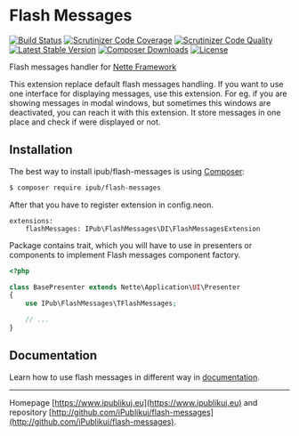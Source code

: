 # Flash Messages

[![Build Status](https://img.shields.io/travis/ipublikuj-ui/flash-messages.svg?style=flat-square)](https://travis-ci.org/iPublikuj/flash-messages)
[![Scrutinizer Code Coverage](https://img.shields.io/scrutinizer/coverage/g/ipublikuj-ui/flash-messages.svg?style=flat-square)](https://scrutinizer-ci.com/g/iPublikuj/flash-messages/?branch=master)
[![Scrutinizer Code Quality](https://img.shields.io/scrutinizer/g/ipublikuj-ui/flash-messages.svg?style=flat-square)](https://scrutinizer-ci.com/g/iPublikuj/flash-messages/?branch=master)
[![Latest Stable Version](https://img.shields.io/packagist/v/ipub/flash-messages.svg?style=flat-square)](https://packagist.org/packages/ipub/flash-messages)
[![Composer Downloads](https://img.shields.io/packagist/dt/ipub/flash-messages.svg?style=flat-square)](https://packagist.org/packages/ipub/flash-messages)
[![License](https://img.shields.io/packagist/l/ipub/flash-messages.svg?style=flat-square)](https://packagist.org/packages/ipub/flash-messages)

Flash messages handler for [Nette Framework](http://nette.org/)

This extension replace default flash messages handling. If you want to use one interface for displaying messages, use this extension. For eg. if you are showing messages in modal windows, but sometimes this windows are deactivated, you can reach it with this extension. It store messages in one place and check if were displayed or not.

## Installation

The best way to install ipub/flash-messages is using  [Composer](http://getcomposer.org/):

```sh
$ composer require ipub/flash-messages
```

After that you have to register extension in config.neon.

```neon
extensions:
    flashMessages: IPub\FlashMessages\DI\FlashMessagesExtension
```

Package contains trait, which you will have to use in presenters or components to implement Flash messages component factory.

```php
<?php

class BasePresenter extends Nette\Application\UI\Presenter
{
    use IPub\FlashMessages\TFlashMessages;

    // ...
}
```

## Documentation

Learn how to use flash messages in different way in [documentation](https://github.com/iPublikuj/flash-messages/blob/master/docs/en/index.md).

***
Homepage [https://www.ipublikuj.eu](https://www.ipublikuj.eu) and repository [http://github.com/iPublikuj/flash-messages](http://github.com/iPublikuj/flash-messages).
